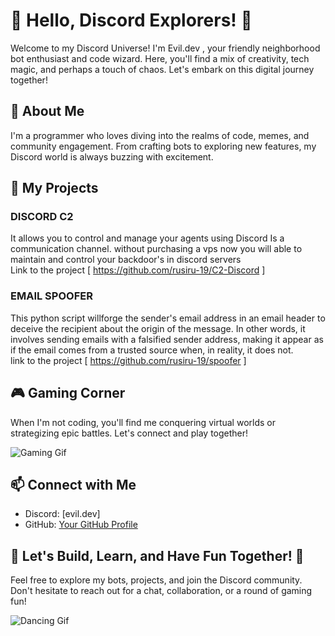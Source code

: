 # 👋 Hello, Discord Explorers! 👋

Welcome to my Discord Universe! I'm Evil.dev , your friendly neighborhood bot enthusiast and code wizard. Here, you'll find a mix of creativity, tech magic, and perhaps a touch of chaos. Let's embark on this digital journey together!

## 🌌 About Me

I'm a programmer  who loves diving into the realms of code, memes, and community engagement. From crafting bots to exploring new features, my Discord world is always buzzing with excitement.


## 🚀 My Projects

### DISCORD C2

It allows you to control and manage your agents using Discord  Is a communication channel. without purchasing a vps now you will 
able to maintain and control your backdoor's in discord servers<br>
Link to the project [ https://github.com/rusiru-19/C2-Discord ]

### EMAIL SPOOFER
This python script willforge the sender's email address in an email header to deceive the recipient about the origin of the message. In other words, it involves sending emails with a falsified sender address, making it appear as if the email comes from a trusted source when, in reality, it does not.<br>
link to the project [ https://github.com/rusiru-19/spoofer ]
## 🎮 Gaming Corner

When I'm not coding, you'll find me conquering virtual worlds or strategizing epic battles. Let's connect and play together!

![Gaming Gif](link_to_gaming_gif.gif)

## 📫 Connect with Me

- Discord: [evil.dev]
- GitHub: [Your GitHub Profile](https://github.com/your-username)

## 🌟 Let's Build, Learn, and Have Fun Together! 🌟

Feel free to explore my bots, projects, and join the Discord community. Don't hesitate to reach out for a chat, collaboration, or a round of gaming fun!

![Dancing Gif](link_to_dancing_gif.gif)

